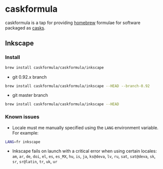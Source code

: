 # caskformula

caskformula is a tap for providing [homebrew](http://brew.sh/) formulae for software packaged as [casks](https://caskroom.github.io/).

## Inkscape

### Install

```bash
brew install caskformula/caskformula/inkscape
```

* git 0.92.x branch

```bash
brew install caskformula/caskformula/inkscape --HEAD --branch-0.92
```

* git master branch

```bash
brew install caskformula/caskformula/inkscape --HEAD
```

### Known issues

* Locale must me manually specified using the `LANG` environment variable. For example:

```bash
LANG=fr inkscape
```

* Inkscape fails on launch with a critical error when using certain locales: `am`, `ar`, `de`, `doi`, `el`, `es`, `es_MX`, `hu`, `is`, `ja`, `ks@deva`, `lv`, `ru`, `sat`, `sat@deva`, `sk`, `sr`, `sr@latin`, `tr`, `uk`, `ur`
